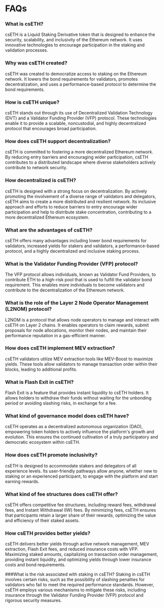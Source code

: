 # FAQs

### What is csETH?
csETH is a Liquid Staking Derivative token that is designed to enhance the security, scalability, and inclusivity of the Ethereum network. It uses innovative technologies to encourage participation in the staking and validation processes.

### Why was csETH created?
csETH was created to democratize access to staking on the Ethereum network. It lowers the bond requirements for validators, promotes decentralization, and uses a performance-based protocol to determine the bond requirements.

### How is csETH unique?
csETH stands out through its use of Decentralized Validation Technology (DVT) and a Validator Funding Provider (VFP) protocol. These technologies enable it to provide a scalable, noncustodial, and highly decentralized protocol that encourages broad participation.

### How does csETH support decentralization?
csETH is committed to fostering a more decentralized Ethereum network. By reducing entry barriers and encouraging wider participation, csETH contributes to a distributed landscape where diverse stakeholders actively contribute to network security.

### How decentralized is csETH?
csETH is designed with a strong focus on decentralization. By actively promoting the involvement of a diverse range of validators and delegators, csETH aims to create a more distributed and resilient network. Its inclusive approach and efforts to reduce barriers to entry encourage wider participation and help to distribute stake concentration, contributing to a more decentralized Ethereum ecosystem.

### What are the advantages of csETH?
csETH offers many advantages including lower bond requirements for validators, increased yields for stakers and validators, a performance-based protocol, and a highly decentralized and inclusive staking process.

### What is the Validator Funding Provider (VFP) protocol?
The VFP protocol allows individuals, known as Validator Fund Providers, to contribute ETH to a high-risk pool that is used to fulfill the validator bond requirement. This enables more individuals to become validators and contribute to the decentralization of the Ethereum network.

### What is the role of the Layer 2 Node Operator Management (L2NOM) protocol?
L2NOM is a protocol that allows node operators to manage and interact with csETH on Layer 2 chains. It enables operators to claim rewards, submit proposals for node allocations, monitor their nodes, and maintain their performance reputation in a gas-efficient manner.

### How does csETH implement MEV extraction?
csETH validators utilize MEV extraction tools like MEV-Boost to maximize yields. These tools allow validators to manage transaction order within their blocks, leading to additional profits.

### What is Flash Exit in csETH?
Flash Exit is a feature that provides instant liquidity to csETH holders. It allows holders to withdraw their funds without waiting for the unbonding period or avoiding slashing risks, in exchange for a fee.

### What kind of governance model does csETH have?
csETH operates as a decentralized autonomous organization (DAO), empowering token holders to actively influence the platform's growth and evolution. This ensures the continued cultivation of a truly participatory and democratic ecosystem within csETH.

### How does csETH promote inclusivity?
csETH is designed to accommodate stakers and delegators of all experience levels. Its user-friendly pathways allow anyone, whether new to staking or an experienced participant, to engage with the platform and start earning rewards.

### What kind of fee structures does csETH offer?
csETH offers competitive fee structures, including reward fees, withdrawal fees, and Instant Withdrawal (IW) fees. By minimizing fees, csETH ensures that participants retain a larger share of their rewards, optimizing the value and efficiency of their staked assets.

### How csETH provides better yields?
csETH delivers better yields through active network management, MEV extraction, Flash Exit fees, and reduced insurance costs with VFP. Maximizing staked amounts, capitalizing on transaction order management, providing instant liquidity, and optimizing yields through lower insurance costs and bond requirements.

###What is the risk associated with staking in csETH?
Staking in csETH involves certain risks, such as the possibility of slashing penalties for validators who fail to meet the required performance standards. However, csETH employs various mechanisms to mitigate these risks, including insurance through the Validator Funding Provider (VFP) protocol and rigorous security measures.
